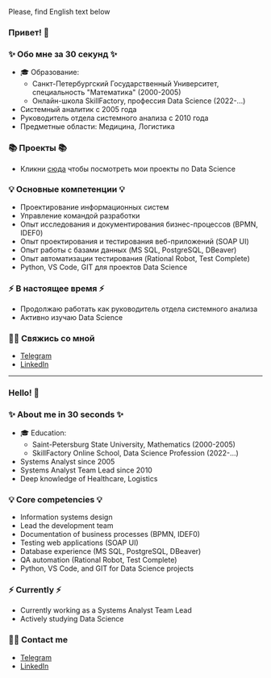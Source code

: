 Please, find English text below

### Привет! 👋

### ✨ Обо мне за 30 секунд ✨ 
* 🎓 Образование:
  - Санкт-Петербургский Государственный Университет, специальность "Математика" (2000-2005)
  - Онлайн-школа SkillFactory, профессия Data Science (2022-...)
* Системный аналитик с 2005 года
* Руководитель отдела системного анализа с 2010 года
* Предметные области: Медицина, Логистика

### 📚 Проекты 📚

* Кликни [сюда](https://github.com/mi-alex/SkillFactory) чтобы посмотреть мои проекты по Data Science

### 💡 Основные компетенции 💡
* Проектирование информационных систем
* Управление командой разработки
* Опыт исследования и документирования бизнес-процессов (BPMN, IDEF0)
* Опыт проектирования и тестирования веб-приложений (SOAP UI)
* Опыт работы с базами данных (MS SQL, PostgreSQL, DBeaver)
* Опыт автоматизации тестирования (Rational Robot, Test Complete)
* Python, VS Code, GIT для проектов Data Science

### ⚡️ В настоящее время ⚡️
* Продолжаю работать как руководитель отдела системного анализа
* Активно изучаю Data Science

### 🙌🏻 Свяжись со мной
- [Telegram](https://t.me/mi_alexandre)
- [LinkedIn](https://www.linkedin.com/in/mikhail-alexandre/)

---

### Hello! 👋

### ✨ About me in 30 seconds ✨ 
* 🎓 Education:
  - Saint-Petersburg State University, Mathematics (2000-2005)
  - SkillFactory Online School, Data Science Profession (2022-...)
* Systems Analyst since 2005
* Systems Analyst Team Lead since 2010
* Deep knowledge of Healthcare, Logistics

### 💡 Core competencies 💡
* Information systems design
* Lead the development team
* Documentation of business processes (BPMN, IDEF0)
* Testing web applications (SOAP UI)
* Database experience (MS SQL, PostgreSQL, DBeaver)
* QA automation (Rational Robot, Test Complete)
* Python, VS Code, and GIT for Data Science projects

### ⚡️ Currently ⚡️
* Currently working as a Systems Analyst Team Lead
* Actively studying Data Science

### 🙌🏻 Contact me
- [Telegram](https://t.me/mi_alexandre)
- [LinkedIn](https://www.linkedin.com/in/mikhail-alexandre/)
